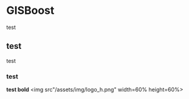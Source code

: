 # GISBoost
test
## test
test
### test
**test bold**
<img src"/assets/img/logo_h.png" width=60% height=60%>
